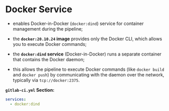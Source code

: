 # Docker Service

- enables Docker-in-Docker (`docker:dind`) service for container management during the pipeline;
- the **`docker:20.10.24` image** provides only the Docker CLI, which allows you to execute Docker commands;
- the **`docker:dind` service** (Docker-in-Docker) runs a separate container that contains the Docker daemon;


- this allows the pipeline to execute Docker commands (like `docker build` and `docker push`) by communicating with the daemon over the network, typically via `tcp://docker:2375`.

**`gitlab-ci.yml` Section:**

```yaml
services:
  - docker:dind
```
